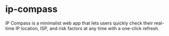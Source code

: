 # ip-compass
IP Compass is a minimalist web app that lets users quickly check their real-time IP location, ISP, and risk factors at any time with a one-click refresh.
